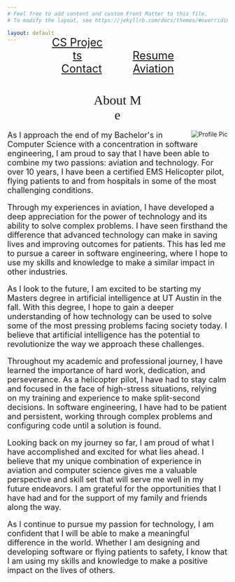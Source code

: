 ```yaml
---
# Feel free to add content and custom Front Matter to this file.
# To modify the layout, see https://jekyllrb.com/docs/themes/#overriding-theme-defaults

layout: default
---
```


<div style="text-align: center; margin-top: -30px;">
  <a href="/ePortfolioPardue/projects/" style="display: inline-block; width: 120px; margin: 0 20px; font-size: 25px;">CS&nbsp;Projects</a>
  <a href="/ePortfolioPardue/resume/" style="display: inline-block; width: 120px; margin: 0 30px; font-size: 25px;">Resume</a>
  <a href="/ePortfolioPardue/contact/" style="display: inline-block; width: 120px; margin: 0 20px; font-size: 25px;">Contact</a>
  <a href="/ePortfolioPardue/aviation/" style="display: inline-block; width: 120px; margin: 0 20px; font-size: 25px;">Aviation</a>
</div>



<div style="text-align: center; margin-top: 40px;">
  <span style="display: inline-block; width: 120px; margin: 0 10px; font-size: 30px; font-family: Monaco, 'Bitstream Vera Sans Mono', 'Lucida Console', Terminal;">About&nbsp;Me</span>
</div>



<style>
  p {
    font-size: 18px;
  }
</style>
<div class="container">
  <img src="{{ site.baseurl }}/assets/newpic.jpg" alt="Profile Pic" style="float: right;">
  <p>As I approach the end of my Bachelor's in Computer Science with a concentration in software engineering, I am proud to say that I have been able to combine my two passions: aviation and technology. For over 10 years, I have been a certified EMS Helicopter pilot, flying patients to and from hospitals in some of the most challenging conditions.

Through my experiences in aviation, I have developed a deep appreciation for the power of technology and its ability to solve complex problems. I have seen firsthand the difference that advanced technology can make in saving lives and improving outcomes for patients. This has led me to pursue a career in software engineering, where I hope to use my skills and knowledge to make a similar impact in other industries.

As I look to the future, I am excited to be starting my Masters degree in artificial intelligence at UT Austin in the fall. With this degree, I hope to gain a deeper understanding of how technology can be used to solve some of the most pressing problems facing society today. I believe that artificial intelligence has the potential to revolutionize the way we approach these challenges.

Throughout my academic and professional journey, I have learned the importance of hard work, dedication, and perseverance. As a helicopter pilot, I have had to stay calm and focused in the face of high-stress situations, relying on my training and experience to make split-second decisions. In software engineering, I have had to be patient and persistent, working through complex problems and configuring code until a solution is found.

Looking back on my journey so far, I am proud of what I have accomplished and excited for what lies ahead. I believe that my unique combination of experience in aviation and computer science gives me a valuable perspective and skill set that will serve me well in my future endeavors. I am grateful for the opportunities that I have had and for the support of my family and friends along the way.

As I continue to pursue my passion for technology, I am confident that I will be able to make a meaningful difference in the world. Whether I am designing and developing software or flying patients to safety, I know that I am using my skills and knowledge to make a positive impact on the lives of others.
  </p>
</div>
